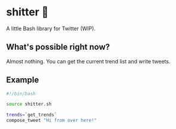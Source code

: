 # shitter :shit:

A little Bash library for Twitter (WIP).

## What's possible right now?

Almost nothing. You can get the current trend list and write tweets.

## Example

```bash
#!/bin/bash

source shitter.sh

trends=`get_trends`
compose_tweet "Hi from over here!"
```

